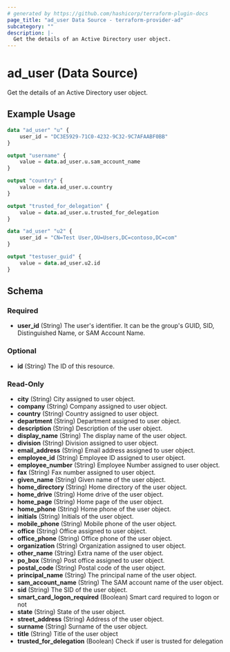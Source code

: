 ```yaml
---
# generated by https://github.com/hashicorp/terraform-plugin-docs
page_title: "ad_user Data Source - terraform-provider-ad"
subcategory: ""
description: |-
  Get the details of an Active Directory user object.
---
```


# ad_user (Data Source)

Get the details of an Active Directory user object.

## Example Usage

```terraform
data "ad_user" "u" {
    user_id = "DC3E5929-71C0-4232-9C32-9C7AFAABF0BB"
}

output "username" {
    value = data.ad_user.u.sam_account_name
}

output "country" {
    value = data.ad_user.u.country
}

output "trusted_for_delegation" {
    value = data.ad_user.u.trusted_for_delegation
}

data "ad_user" "u2" {
    user_id = "CN=Test User,OU=Users,DC=contoso,DC=com"
}

output "testuser_guid" {
    value = data.ad_user.u2.id
}
```

<!-- schema generated by tfplugindocs -->
## Schema

### Required

- **user_id** (String) The user's identifier. It can be the group's GUID, SID, Distinguished Name, or SAM Account Name.

### Optional

- **id** (String) The ID of this resource.

### Read-Only

- **city** (String) City assigned to user object.
- **company** (String) Company assigned to user object.
- **country** (String) Country assigned to user object.
- **department** (String) Department assigned to user object.
- **description** (String) Description of the user object.
- **display_name** (String) The display name of the user object.
- **division** (String) Division assigned to user object.
- **email_address** (String) Email address assigned to user object.
- **employee_id** (String) Employee ID assigned to user object.
- **employee_number** (String) Employee Number assigned to user object.
- **fax** (String) Fax number assigned to user object.
- **given_name** (String) Given name of the user object.
- **home_directory** (String) Home directory of the user object.
- **home_drive** (String) Home drive of the user object.
- **home_page** (String) Home page of the user object.
- **home_phone** (String) Home phone of the user object.
- **initials** (String) Initials of the user object.
- **mobile_phone** (String) Mobile phone of the user object.
- **office** (String) Office assigned to user object.
- **office_phone** (String) Office phone of the user object.
- **organization** (String) Organization assigned to user object.
- **other_name** (String) Extra name of the user object.
- **po_box** (String) Post office assigned to user object.
- **postal_code** (String) Postal code of the user object.
- **principal_name** (String) The principal name of the user object.
- **sam_account_name** (String) The SAM account name of the user object.
- **sid** (String) The SID of the user object.
- **smart_card_logon_required** (Boolean) Smart card required to logon or not
- **state** (String) State of the user object.
- **street_address** (String) Address of the user object.
- **surname** (String) Surname of the user object.
- **title** (String) Title of the user object
- **trusted_for_delegation** (Boolean) Check if user is trusted for delegation


